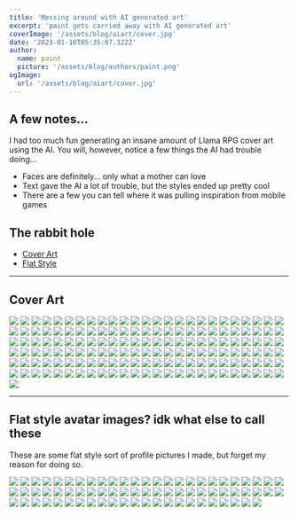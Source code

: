 ```yaml
---
title: 'Messing around with AI generated art'
excerpt: 'paint gets carried away with AI generated art'
coverImage: '/assets/blog/aiart/cover.jpg'
date: '2023-01-10T05:35:07.322Z'
author:
  name: paint
  picture: '/assets/blog/authors/paint.png'
ogImage:
  url: '/assets/blog/aiart/cover.jpg'
---
```


## A few notes...

I had too much fun generating an insane amount of Llama RPG cover art using the AI. 
You will, however, notice a few things the AI had trouble doing...

* Faces are definitely... only what a mother can love
* Text gave the AI a lot of trouble, but the styles ended up pretty cool
* There are a few you can tell where it was pulling inspiration from mobile games


## The rabbit hole

- [Cover Art](#cover)
- [Flat Style](#flat)

---

## Cover Art

<div id="cover" class="grid" style="grid-template-columns: repeat(2, minmax(0, 1fr)); gap: 4px;">
<img src="/blog/assets/llamas/1.jpg" />
<img src="/blog/assets/llamas/2.jpg" />
<img src="/blog/assets/llamas/3.jpg" />
<img src="/blog/assets/llamas/4.jpg" />
<img src="/blog/assets/llamas/5.jpg" />
<img src="/blog/assets/llamas/6.jpg" />
<img src="/blog/assets/llamas/7.jpg" />
<img src="/blog/assets/llamas/8.jpg" />
<img src="/blog/assets/llamas/9.jpg" />
<img src="/blog/assets/llamas/10.jpg" />
<img src="/blog/assets/llamas/11.jpg" />
<img src="/blog/assets/llamas/12.jpg" />
<img src="/blog/assets/llamas/13.jpg" />
<img src="/blog/assets/llamas/14.jpg" />
<img src="/blog/assets/llamas/15.jpg" />
<img src="/blog/assets/llamas/16.jpg" />
<img src="/blog/assets/llamas/17.jpg" />
<img src="/blog/assets/llamas/18.jpg" />
<img src="/blog/assets/llamas/19.jpg" />
<img src="/blog/assets/llamas/20.jpg" />
<img src="/blog/assets/llamas/21.jpg" />
<img src="/blog/assets/llamas/22.jpg" />
<img src="/blog/assets/llamas/23.jpg" />
<img src="/blog/assets/llamas/24.jpg" />
<img src="/blog/assets/llamas/25.jpg" />
<img src="/blog/assets/llamas/26.jpg" />
<img src="/blog/assets/llamas/27.jpg" />
<img src="/blog/assets/llamas/28.jpg" />
<img src="/blog/assets/llamas/29.jpg" />
<img src="/blog/assets/llamas/30.jpg" />
<img src="/blog/assets/llamas/31.jpg" />
<img src="/blog/assets/llamas/32.jpg" />
<img src="/blog/assets/llamas/33.jpg" />
<img src="/blog/assets/llamas/34.jpg" />
<img src="/blog/assets/llamas/35.jpg" />
<img src="/blog/assets/llamas/36.jpg" />
<img src="/blog/assets/llamas/37.jpg" />
<img src="/blog/assets/llamas/38.jpg" />
<img src="/blog/assets/llamas/39.jpg" />
<img src="/blog/assets/llamas/40.jpg" />
<img src="/blog/assets/llamas/41.jpg" />
<img src="/blog/assets/llamas/42.jpg" />
<img src="/blog/assets/llamas/43.jpg" />
<img src="/blog/assets/llamas/44.jpg" />
<img src="/blog/assets/llamas/45.jpg" />
<img src="/blog/assets/llamas/46.jpg" />
<img src="/blog/assets/llamas/47.jpg" />
<img src="/blog/assets/llamas/48.jpg" />
<img src="/blog/assets/llamas/49.jpg" />
<img src="/blog/assets/llamas/50.jpg" />
<img src="/blog/assets/llamas/51.jpg" />
<img src="/blog/assets/llamas/52.jpg" />
<img src="/blog/assets/llamas/53.jpg" />
<img src="/blog/assets/llamas/54.jpg" />
<img src="/blog/assets/llamas/55.jpg" />
<img src="/blog/assets/llamas/56.jpg" />
<img src="/blog/assets/llamas/57.jpg" />
<img src="/blog/assets/llamas/58.jpg" />
<img src="/blog/assets/llamas/59.jpg" />
<img src="/blog/assets/llamas/60.jpg" />
<img src="/blog/assets/llamas/61.jpg" />
<img src="/blog/assets/llamas/62.jpg" />
<img src="/blog/assets/llamas/63.jpg" />
<img src="/blog/assets/llamas/64.jpg" />
<img src="/blog/assets/llamas/65.jpg" />
<img src="/blog/assets/llamas/66.jpg" />
<img src="/blog/assets/llamas/67.jpg" />
<img src="/blog/assets/llamas/68.jpg" />
<img src="/blog/assets/llamas/69.jpg" />
<img src="/blog/assets/llamas/70.jpg" />
<img src="/blog/assets/llamas/71.jpg" />
<img src="/blog/assets/llamas/72.jpg" />
<img src="/blog/assets/llamas/73.jpg" />
<img src="/blog/assets/llamas/74.jpg" />
<img src="/blog/assets/llamas/75.jpg" />
<img src="/blog/assets/llamas/76.jpg" />
<img src="/blog/assets/llamas/77.jpg" />
<img src="/blog/assets/llamas/78.jpg" />
<img src="/blog/assets/llamas/79.jpg" />
<img src="/blog/assets/llamas/80.jpg" />
<img src="/blog/assets/llamas/81.jpg" />
<img src="/blog/assets/llamas/82.jpg" />
<img src="/blog/assets/llamas/83.jpg" />
<img src="/blog/assets/llamas/84.jpg" />
<img src="/blog/assets/llamas/85.jpg" />
<img src="/blog/assets/llamas/86.jpg" />
<img src="/blog/assets/llamas/87.jpg" />
<img src="/blog/assets/llamas/88.jpg" />
<img src="/blog/assets/llamas/89.jpg" />
<img src="/blog/assets/llamas/90.jpg" />
<img src="/blog/assets/llamas/91.jpg" />
<img src="/blog/assets/llamas/92.jpg" />
<img src="/blog/assets/llamas/93.jpg" />
<img src="/blog/assets/llamas/94.jpg" />
<img src="/blog/assets/llamas/95.jpg" />
<img src="/blog/assets/llamas/96.jpg" />
<img src="/blog/assets/llamas/97.jpg" />
<img src="/blog/assets/llamas/98.jpg" />
<img src="/blog/assets/llamas/99.jpg" />
<img src="/blog/assets/llamas/100.jpg" />
<img src="/blog/assets/llamas/101.jpg" />
<img src="/blog/assets/llamas/102.jpg" />
<img src="/blog/assets/llamas/103.jpg" />
<img src="/blog/assets/llamas/104.jpg" />
<img src="/blog/assets/llamas/105.jpg" />
<img src="/blog/assets/llamas/106.jpg" />
<img src="/blog/assets/llamas/107.jpg" />
<img src="/blog/assets/llamas/108.jpg" />
<img src="/blog/assets/llamas/109.jpg" />
<img src="/blog/assets/llamas/110.jpg" />
<img src="/blog/assets/llamas/111.jpg" />
<img src="/blog/assets/llamas/112.jpg" />
<img src="/blog/assets/llamas/113.jpg" />
<img src="/blog/assets/llamas/114.jpg" />
<img src="/blog/assets/llamas/115.jpg" />
<img src="/blog/assets/llamas/116.jpg" />
<img src="/blog/assets/llamas/117.jpg" />
<img src="/blog/assets/llamas/118.jpg" />
<img src="/blog/assets/llamas/119.jpg" />
<img src="/blog/assets/llamas/120.jpg" />
<img src="/blog/assets/llamas/121.jpg" />
<img src="/blog/assets/llamas/122.jpg" />
<img src="/blog/assets/llamas/123.jpg" />
<img src="/blog/assets/llamas/124.jpg" />
<img src="/blog/assets/llamas/125.jpg" />
<img src="/blog/assets/llamas/126.jpg" />
<img src="/blog/assets/llamas/127.jpg" />
<img src="/blog/assets/llamas/128.jpg" />
<img src="/blog/assets/llamas/129.jpg" />
<img src="/blog/assets/llamas/130.jpg" />
<img src="/blog/assets/llamas/131.jpg" />
<img src="/blog/assets/llamas/132.jpg" />
<img src="/blog/assets/llamas/133.jpg" />
<img src="/blog/assets/llamas/134.jpg" />
<img src="/blog/assets/llamas/135.jpg" />
<img src="/blog/assets/llamas/136.jpg" />
<img src="/blog/assets/llamas/137.jpg" />
<img src="/blog/assets/llamas/138.jpg" />
<img src="/blog/assets/llamas/139.jpg" />
<img src="/blog/assets/llamas/140.jpg" />
<img src="/blog/assets/llamas/141.jpg" />
<img src="/blog/assets/llamas/142.jpg" />
<img src="/blog/assets/llamas/143.jpg" />
<img src="/blog/assets/llamas/144.jpg" />
<img src="/blog/assets/llamas/145.jpg" />
<img src="/blog/assets/llamas/146.jpg" />
<img src="/blog/assets/llamas/147.jpg" />
<img src="/blog/assets/llamas/148.jpg" />
<img src="/blog/assets/llamas/149.jpg" />
<img src="/blog/assets/llamas/150.jpg" />
<img src="/blog/assets/llamas/151.jpg" />
</div>

---

## Flat style avatar images? idk what else to call these

These are some flat style sort of profile pictures I made, but forget my reason for doing so.

<div id="flat" class="grid" style="grid-template-columns: repeat(4, minmax(0, 1fr)); gap: 4px;">
<img src="/blog/assets/llamas/flat/1.jpg" />
<img src="/blog/assets/llamas/flat/2.jpg" />
<img src="/blog/assets/llamas/flat/3.jpg" />
<img src="/blog/assets/llamas/flat/4.jpg" />
<img src="/blog/assets/llamas/flat/5.jpg" />
<img src="/blog/assets/llamas/flat/6.jpg" />
<img src="/blog/assets/llamas/flat/7.jpg" />
<img src="/blog/assets/llamas/flat/8.jpg" />
<img src="/blog/assets/llamas/flat/9.jpg" />
<img src="/blog/assets/llamas/flat/10.jpg" />
<img src="/blog/assets/llamas/flat/11.jpg" />
<img src="/blog/assets/llamas/flat/12.jpg" />
<img src="/blog/assets/llamas/flat/13.jpg" />
<img src="/blog/assets/llamas/flat/14.jpg" />
<img src="/blog/assets/llamas/flat/15.jpg" />
<img src="/blog/assets/llamas/flat/16.jpg" />
<img src="/blog/assets/llamas/flat/17.jpg" />
<img src="/blog/assets/llamas/flat/18.jpg" />
<img src="/blog/assets/llamas/flat/19.jpg" />
<img src="/blog/assets/llamas/flat/20.jpg" />
<img src="/blog/assets/llamas/flat/21.jpg" />
<img src="/blog/assets/llamas/flat/22.jpg" />
<img src="/blog/assets/llamas/flat/23.jpg" />
<img src="/blog/assets/llamas/flat/24.jpg" />
<img src="/blog/assets/llamas/flat/25.jpg" />
<img src="/blog/assets/llamas/flat/26.jpg" />
<img src="/blog/assets/llamas/flat/27.jpg" />
<img src="/blog/assets/llamas/flat/28.jpg" />
<img src="/blog/assets/llamas/flat/29.jpg" />
<img src="/blog/assets/llamas/flat/30.jpg" />
<img src="/blog/assets/llamas/flat/31.jpg" />
<img src="/blog/assets/llamas/flat/32.jpg" />
<img src="/blog/assets/llamas/flat/33.jpg" />
<img src="/blog/assets/llamas/flat/34.jpg" />
<img src="/blog/assets/llamas/flat/35.jpg" />
<img src="/blog/assets/llamas/flat/36.jpg" />
<img src="/blog/assets/llamas/flat/37.jpg" />
<img src="/blog/assets/llamas/flat/38.jpg" />
<img src="/blog/assets/llamas/flat/39.jpg" />
<img src="/blog/assets/llamas/flat/40.jpg" />
<img src="/blog/assets/llamas/flat/41.jpg" />
<img src="/blog/assets/llamas/flat/42.jpg" />
<img src="/blog/assets/llamas/flat/43.jpg" />
<img src="/blog/assets/llamas/flat/44.jpg" />
<img src="/blog/assets/llamas/flat/45.jpg" />
<img src="/blog/assets/llamas/flat/46.jpg" />
<img src="/blog/assets/llamas/flat/47.jpg" />
<img src="/blog/assets/llamas/flat/48.jpg" />
<img src="/blog/assets/llamas/flat/49.jpg" />
<img src="/blog/assets/llamas/flat/50.jpg" />
<img src="/blog/assets/llamas/flat/51.jpg" />
<img src="/blog/assets/llamas/flat/52.jpg" />
<img src="/blog/assets/llamas/flat/53.jpg" />
<img src="/blog/assets/llamas/flat/54.jpg" />
<img src="/blog/assets/llamas/flat/55.jpg" />
<img src="/blog/assets/llamas/flat/56.jpg" />
<img src="/blog/assets/llamas/flat/57.jpg" />
<img src="/blog/assets/llamas/flat/58.jpg" />
<img src="/blog/assets/llamas/flat/59.jpg" />
<img src="/blog/assets/llamas/flat/60.jpg" />
<img src="/blog/assets/llamas/flat/61.jpg" />
<img src="/blog/assets/llamas/flat/62.jpg" />
<img src="/blog/assets/llamas/flat/63.jpg" />
<img src="/blog/assets/llamas/flat/64.jpg" />
<img src="/blog/assets/llamas/flat/65.jpg" />
<img src="/blog/assets/llamas/flat/66.jpg" />
<img src="/blog/assets/llamas/flat/67.jpg" />
<img src="/blog/assets/llamas/flat/68.jpg" />
<img src="/blog/assets/llamas/flat/69.jpg" />
<img src="/blog/assets/llamas/flat/70.jpg" />
<img src="/blog/assets/llamas/flat/71.jpg" />
<img src="/blog/assets/llamas/flat/72.jpg" />
<img src="/blog/assets/llamas/flat/73.jpg" />
</div>
